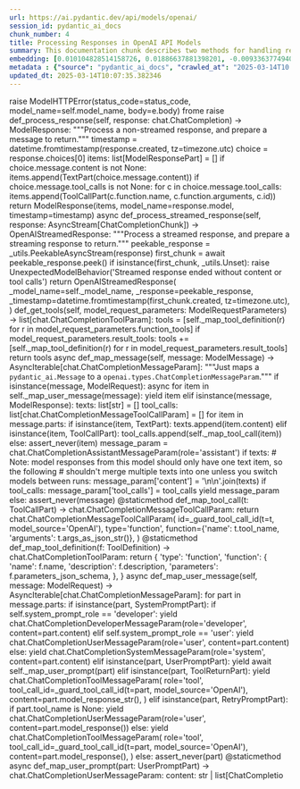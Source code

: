 ```yaml
---
url: https://ai.pydantic.dev/api/models/openai/
session_id: pydantic_ai_docs
chunk_number: 4
title: Processing Responses in OpenAI API Models
summary: This documentation chunk describes two methods for handling responses from the OpenAI API: a non-streamed response processing method that prepares a return message based on the response content and tool calls, and a streamed response processing method that handles asynchronous response streams.
embedding: [0.010104828514158726, 0.01886637881398201, -0.009336377494037151, -0.02616363950073719, 0.005893474444746971, -0.04496951028704643, -0.00570287462323904, 0.003364242147654295, 0.029019614681601524, 0.002326530870050192, 0.03548186272382736, -0.04523574560880661, 0.008930973708629608, 0.025897404178977013, -0.03657100722193718, -0.02609102986752987, -0.006250471342355013, 0.028680769726634026, 0.007726865820586681, 0.06317030638456345, 0.039572201669216156, 0.007000769954174757, -0.013202834874391556, 0.023271359503269196, 0.012682466767728329, 0.0011579709826037288, -0.017813540995121002, 0.07164141535758972, -0.030181366950273514, -0.029406864196062088, 0.016385553404688835, -0.014642925001680851, -0.05392468720674515, -0.07072169333696365, 0.02616363950073719, -0.005808763671666384, -0.035699691623449326, 0.0332067646086216, 0.0011209098156541586, 0.023549694567918777, 0.012839787639677525, -0.026720311492681503, -0.02027016505599022, 0.029285850003361702, -0.015659458935260773, 0.04431602358818054, -0.03383604809641838, 0.022521059960126877, -0.006419893819838762, 0.030689634382724762, -0.03173036873340607, 0.030568618327379227, 0.035941723734140396, -0.024953478947281837, -0.01841862127184868, -0.0010588892037048936, -0.05232727900147438, 0.0004651548806577921, -0.022932514548301697, 0.0023552721831947565, -0.019217325374484062, -0.04533255845308304, -0.01596199721097946, -0.019507763907313347, -0.03625636547803879, -0.02931005321443081, -0.055860940366983414, 0.0015868210466578603, -0.028947005048394203, 0.02657509222626686, -0.018128182739019394, 0.014981769025325775, -0.025776388123631477, 0.0007359279552474618, -0.020318571478128433, -0.0038452805019915104, -0.010044320486485958, 0.024457314983010292, -0.008295640349388123, -0.010794619098305702, -0.025945810601115227, -0.0002662350016180426, -0.03020557016134262, -0.026647701859474182, -0.02897120825946331, -0.033230967819690704, -0.07914440333843231, -0.03226283937692642, -0.026526685804128647, -0.03434431552886963, -0.03378764167428017, 0.033134154975414276, -0.033884454518556595, 0.028511347249150276, 0.0756591409444809, 0.01135129202157259, -0.010352910496294498, 0.019423052668571472, 0.025606965646147728, 0.019919218495488167, 0.05416671931743622, 0.002819670597091317, -0.05198843404650688, 0.01271877158433199, 0.04731721803545952, -0.030762244015932083, 0.00349735957570374, 0.007521138526499271, -0.042234551161527634, -0.013444866985082626, -0.043880365788936615, 0.004728696309030056, -0.03202080726623535, 0.011998726986348629, -0.011193971149623394, -0.02331976592540741, -0.009505799040198326, 0.004553223494440317, 0.0009930867236107588, 0.0032371755223721266, -0.0325290746986866, -0.0005665057105943561, 0.003969321493059397, -0.035627081990242004, -0.028680769726634026, -0.03054441511631012, 0.017728829756379128, -0.06278305500745773, -0.045284152030944824, -0.0016594305634498596, 0.029745709151029587, 0.016143521293997765, 0.006123404949903488, -0.07130257040262222, -0.012022930197417736, -0.0022917387541383505, -0.011290783993899822, -0.0010906558018177748, -0.0212261900305748, 0.0006073485710658133, -0.013941032811999321, -0.014255673624575138, -0.055183254182338715, 0.0034217247739434242, -0.033884454518556595, -0.00541848735883832, -0.0359659269452095, -0.0038483059033751488, -0.034223299473524094, -0.028874395415186882, -0.01972559280693531, 0.013239139690995216, -0.04608285799622536, 0.028825988993048668, 0.008410605601966381, -0.007176243234425783, 0.021189885213971138, 0.029697302728891373, 0.042888037860393524, -0.04390456900000572, -0.01993132010102272, -0.015840981155633926, -0.04441283643245697, -0.0033370135352015495, -0.02137140929698944, -0.05111711844801903, -0.006041719112545252, 0.009687323123216629, -0.04269441217184067, -0.017607813701033592, 0.005191582255065441, 0.0005578076816163957, -0.05126233771443367, 0.028850192204117775, 0.005488071125000715, -0.0393785759806633, -0.053876280784606934, -0.06239579990506172, -0.015018073841929436, -0.039838436990976334, -0.03618375584483147, 0.009923304431140423, -0.04571980983018875, -0.029987741261720657, -0.037587542086839676, 0.005748255643993616, 0.02034277468919754, 0.009433189406991005, 0.012028981000185013, 0.021528730168938637, -0.0048194583505392075, 0.03044760227203369, 0.05561891198158264, 0.01460662018507719, 0.0025413341354578733, -0.032819513231515884, 0.07686930149793625, -0.0335698127746582, -0.01279138121753931, 0.0022917387541383505, 0.01207133661955595, 0.02081473544239998, 0.041968315839767456, -0.04407399147748947, 0.029261646792292595, -0.013892626389861107, -0.011726440861821175, 0.04782548546791077, -0.026478279381990433, -0.04995536431670189, 0.012706669978797436, -0.04489690065383911, 0.026889733970165253, 0.009632865898311138, -0.020875243470072746, -0.02722857892513275, -0.05005217716097832, -0.004628858529031277, -0.062298987060785294, 0.02000392973423004, -0.04184729978442192, 0.07110894471406937, 0.03913654386997223, 0.01972559280693531, -0.03577230125665665, 0.03393286094069481, -0.00813226867467165, -0.04044351726770401, -0.01972559280693531, -0.00785998348146677, -0.0036274518352001905, 0.009045938961207867, -0.0009219899075105786, -0.014013641513884068, 0.005742204841226339, -0.07711133360862732, 0.02756742388010025, -0.01068570464849472, 0.0500037707388401, -0.019435154274106026, -0.00310708349570632, -0.006934211589396, 0.03816841542720795, 0.0009673708700574934, 0.020052336156368256, 0.02356179617345333, 0.00833799596875906, -0.02502608858048916, 0.019156817346811295, 0.05029420927166939, 0.06118564307689667, -0.06433205306529999, -0.0016488417750224471, -0.005512274336069822, -0.028438737615942955, -0.019229426980018616, 0.016627585515379906, 0.02047589048743248, -0.05944301187992096, -0.0023991402704268694, 0.02376752346754074, 0.06200854852795601, -0.04027409479022026, 0.024699347093701363, -0.003878559684380889, -0.021928081288933754, 0.014062047936022282, -0.02955208346247673, 0.02715596929192543, -0.0139531334862113, 0.03490098565816879, 0.030641227960586548, 0.023573897778987885, 0.0002605623740237206, -0.050148990005254745, -0.00024184271751437336, 0.028825988993048668, 0.013928931206464767, 0.015538441948592663, -0.043130069971084595, -0.0025201563257724047, 0.024977682158350945, 0.05687747523188591, 0.02068161778151989, -0.009287971071898937, -0.000264533213339746, 0.030253976583480835, -0.0431542731821537, -0.0018454925157129765, -0.014703432098031044, -0.016978532075881958, 0.03410228341817856, 0.0037756962701678276, -0.018019268289208412, 0.04985855147242546, 0.0383620411157608, 0.021855473518371582, -0.0055213505402207375, 0.009015684947371483, 0.009880948811769485, -0.0003216375771444291, 0.009566307067871094, 0.009753881953656673, 0.019834507256746292, -0.009451341815292835, 0.0068434495478868484, 0.008864414878189564, -0.02749481424689293, 0.018479129299521446, -0.010365012101829052, 0.041726283729076385, 0.04342050850391388, -0.04579241946339607, -0.02906802110373974, -0.01588938757777214, -0.010764365084469318, -0.0012683980166912079, -0.00998381245881319, 0.04366254061460495, -0.023876437917351723, -0.02633306197822094, 0.030108757317066193, -0.009487646631896496, 0.0039995755068957806, 0.009251666255295277, 0.03574809804558754, 0.009015684947371483, 0.013239139690995216, 0.004867864772677422, 0.050148990005254745, -0.005606061778962612, -0.02962469309568405, -0.019749796018004417, 0.04020148515701294, 0.03243226185441017, 0.009735729545354843, -0.02807568944990635, -0.01486075296998024, 0.04286383464932442, 0.017111649736762047, -0.004099413752555847, -0.03325517103075981, -0.06467089802026749, 0.011914015747606754, -0.0003568078391253948, 0.0006160466000437737, 0.02390064112842083, 0.03226283937692642, -0.028438737615942955, 0.002352246781811118, 0.005143175832927227, 0.0039753722958266735, 0.007829729467630386, -0.007757119368761778, -0.000932578812353313, 0.020161250606179237, 0.016869617626070976, -0.002834797604009509, 0.012537247501313686, -0.009971710853278637, 0.005445715971291065, 0.014872854575514793, 0.0021510578226298094, -0.021310901269316673, -0.016421858221292496, 0.06500974297523499, 0.010528383776545525, -0.04434022679924965, -0.02465094067156315, -0.0397174209356308, -0.00407521054148674, -0.012936600483953953, -0.03088326007127762, 0.004967703018337488, -0.05905576050281525, -0.014969667419791222, -0.016288740560412407, 0.032722700387239456, -0.013311749324202538, 0.026357265189290047, 0.059152573347091675, -0.0016881718765944242, -0.012948702089488506, -0.0010626709554344416, -0.004768026527017355, 0.03250487148761749, 0.03127051144838333, 0.006722433492541313, -0.05271453037858009, 0.030980071052908897, 0.015490035526454449, -0.07043125480413437, -0.0301329605281353, 0.029358459636569023, 0.04811592400074005, 0.0678173154592514, 0.003654680447652936, 0.03533664345741272, 0.02462673746049404, -0.00811411626636982, 0.020730024203658104, 0.02708335965871811, 0.012319419533014297, 0.021008361130952835, -0.0073456657119095325, 0.03923335671424866, -0.00039897431270219386, -0.006873703561723232, 0.03993524983525276, 0.021589238196611404, 0.0647193044424057, -0.05900735408067703, 0.01959247514605522, -0.001632202067412436, 0.030592821538448334, -0.046349093317985535, -0.002934635616838932, 0.025243917480111122, 0.02116568200290203, -0.018781669437885284, -0.014049946330487728, -0.04225875437259674, -0.0037968740798532963, 0.01186560932546854, -0.03444112837314606, 0.04663953185081482, 0.034610550850629807, -0.0558125339448452, 0.036304771900177, -0.0002475153305567801, -0.03804739937186241, -0.013614289462566376, 0.05726472660899162, 0.006383589003235102, -0.0014007590943947434, -0.004290014039725065, 0.0007586184656247497, 0.006667976267635822, -0.038676682859659195, -0.018091877922415733, 0.03402967378497124, -0.043468914926052094, -0.006096176337450743, 0.038434650748968124, -0.023840133100748062, -0.017692524939775467, -0.03061702474951744, 0.01780143938958645, -0.027059156447649002, -0.012500942684710026, 0.013723203912377357, -0.02171025425195694, 0.028511347249150276, 0.004768026527017355, -0.04530835524201393, -0.06767209619283676, 0.026284655556082726, 0.05053624138236046, 0.044049788266420364, -0.014715533703565598, 0.05745835229754448, 0.00106569635681808, 0.016893820837140083, 1.7313310536337667e-06, -0.014848651364445686, 0.0011942756827920675, -0.03795058652758598, 0.022412145510315895, -0.0035699692089110613, 0.026454076170921326, -0.014207267202436924, 0.04830954968929291, -0.004395902622491121, -0.0056484173983335495, 0.022266926243901253, -0.07401333004236221, 0.029116427525877953, 0.039257559925317764, 0.0052581410855054855, 0.024977682158350945, 0.0016488417750224471, -0.0255101528018713, 0.003630477236583829, 0.018757466226816177, -0.01503017544746399, 0.08785754442214966, -0.006940262392163277, -0.03681303933262825, 0.006625620648264885, 0.059394605457782745, -0.008047557435929775, 0.012500942684710026, -0.025219714269042015, -0.012646161951124668, 0.009124599397182465, -0.012912397272884846, -0.022968819364905357, 0.014316181652247906, 0.02260577119886875, 0.028608160093426704, -0.054602377116680145, -0.022109605371952057, 0.004925347398966551, 0.011411800049245358, -0.00524906488135457, 0.04571980983018875, 0.0019407925428822637, 0.014497705735266209, 0.012682466767728329, 0.04615546762943268, -0.011103209108114243, -0.013565883040428162, -0.010758314281702042, 0.006401741411536932, 0.014618721790611744, 0.02281149849295616, -0.006643773056566715, -0.01979820244014263, 0.007993100211024284, 0.00974178034812212, 0.0016125369584187865, -0.008241183124482632, 0.01506648026406765, 0.0006984886713325977, 0.0022024894133210182, -0.009306123480200768, -0.027204375714063644, -0.018539637327194214, -0.03376343846321106, 0.022448450326919556, 0.06147608160972595, 0.0067647891119122505, 0.02201279252767563, 0.0195198655128479, -0.021625543013215065, -0.007496935315430164, -0.02143191732466221, 0.008180675096809864, -0.0020315544679760933, 0.009584459476172924, -0.03456214442849159, 0.018237097188830376, -0.027736846357584, -0.014739736914634705, 0.010467875748872757, 0.009602611884474754, 0.025147104635834694, 0.01955617032945156, 0.012706669978797436, -0.011889812536537647, 0.011665933765470982, -0.026696108281612396, 0.009390834718942642, -0.03954799845814705, 0.01254934910684824, 0.018346011638641357, -0.02184337191283703, 0.013820016756653786, -0.015937793999910355, -0.01657917909324169, 0.02208540216088295, 0.01279138121753931, 0.042476583272218704, 0.010250046849250793, -0.03352140635251999, 0.03475576639175415, 0.0352640338242054, 0.013202834874391556, -0.010903533548116684, 0.006964465603232384, -0.0011549455812200904, -0.010419469326734543, -0.011417850852012634, -0.05900735408067703, 0.007357766851782799, -0.002973965834826231, 0.03410228341817856, 0.005327725317329168, -0.054021500051021576, -0.02311403863132, -0.006395690608769655, -0.014497705735266209, -0.005848093423992395, -0.003364242147654295, -0.029527880251407623, 0.009880948811769485, -0.011932168155908585, 0.013190734200179577, -0.031488340348005295, -0.02756742388010025, 0.03173036873340607, -0.031560949981212616, -0.0006565112853422761, 0.02483246475458145, -0.02722857892513275, -0.029915131628513336, -0.006758738309144974, -0.01807977631688118, -0.04668793827295303, -0.014376689679920673, 0.05198843404650688, -0.0054789949208498, -0.0222548246383667, 0.0012283114483579993, -0.02105676755309105, -0.006825297139585018, 0.031560949981212616, -0.01890268363058567, -0.021310901269316673, 0.017716728150844574, 0.03572389483451843, -0.0005574295064434409, -0.005981211084872484, -0.018224995583295822, 0.024880869314074516, -0.009614713490009308, 0.014763940125703812, -0.004296064842492342, 0.050971899181604385, -0.0003136959276162088, -0.020451687276363373, 0.042476583272218704, 0.015998302027583122, 0.0018833100330084562, 0.011514663696289062, -0.003624426433816552, 0.014558213762938976, -0.0051704044453799725, 0.026066826656460762, 0.030326586216688156, 0.054021500051021576, -0.001269910717383027, 0.03226283937692642, 0.024735651910305023, -0.026454076170921326, 0.04029829800128937, 0.07043125480413437, -0.03444112837314606, -0.0033854199573397636, -0.036982461810112, 0.007394071668386459, 0.019507763907313347, 0.008428758010268211, -0.01552634034305811, -0.004937449004501104, 0.007309360895305872, -0.02010074257850647, 0.029237443581223488, 0.004111515358090401, -0.008707094006240368, 0.01510278508067131, -0.03136732429265976, -0.015054378658533096, 0.00500098243355751, 0.013069718144834042, -0.014691331423819065, -0.010086676105856895, 0.010243996046483517, -0.003951169550418854, 0.022678380832076073, -0.02897120825946331, 0.010528383776545525, -0.0015671559376642108, 0.04448544606566429, 0.0021586213260889053, 0.029866725206375122, 0.00674663670361042, 0.01804347150027752, 0.02814829908311367, -0.004913245793431997, -0.021032564342021942, 0.0045713759027421474, 0.01920522376894951, -0.034634754061698914, 0.04298485070466995, -0.024396806955337524, 0.010921685956418514, -0.038023196160793304, 0.018515434116125107, 0.009051989763975143, -0.020802633836865425, -0.019737694412469864, -0.04663953185081482, 0.022145910188555717, 0.03736971318721771, -0.008289589546620846, 0.03911234065890312, -0.0013311749789863825, -0.013408562168478966, 0.010843025520443916, -0.01254934910684824, -0.08292009681463242, 0.019773999229073524, -0.012900295667350292, 0.04424341395497322, 0.004643985535949469, -0.03400547057390213, 0.040249891579151154, -0.0036607312504202127, -0.01955617032945156, -0.011024548672139645, -0.011641730554401875, -0.008089913055300713, -0.015586848370730877, 0.009475545026361942, -0.02020965702831745, 0.012361775152385235, 0.013565883040428162, 0.02722857892513275, 0.0044927154667675495, -0.02756742388010025, -0.032722700387239456, -0.01369900070130825, 0.02483246475458145, -0.03477996960282326, 0.0075453417375683784, -0.011072955094277859, 0.006383589003235102, 0.03228704258799553, -0.002294764155521989, 0.003630477236583829, -0.005863220430910587, -0.04378355294466019, 0.02667190507054329, -7.733672828180715e-05, -0.02341657690703869, -0.01722056418657303, 0.04942289739847183, 0.008089913055300713, 0.036764632910490036, -0.003039011964574456, 0.005957007873803377, 0.019459357485175133, -0.028680769726634026, -0.003215997712686658, -0.023380272090435028, -0.046760544180870056, -0.019338341429829597, -0.01588938757777214, 0.0078781358897686, 0.0152359027415514, 0.014449299313127995, 0.014219368807971478, -0.02725278213620186, -0.004810382146388292, -0.022484755143523216, -0.03255327790975571, 0.03606273978948593, -0.02178286388516426, 0.014219368807971478, -0.012537247501313686, 0.007369868457317352, -0.005218810867518187, -0.01169618684798479, 0.015126988291740417, -0.010903533548116684, 0.0054820203222334385, -0.01800716668367386, -0.05770038440823555, -0.03095586784183979, -0.00053284817840904, 0.03020557016134262, 0.0014658051077276468, 0.014739736914634705, -0.005052414257079363, -0.01818869076669216, 0.025195511057972908, -0.0031585150863975286, 0.016663890331983566, -0.038434650748968124, -0.010177437216043472, 0.0020255036652088165, 0.009844643995165825, 0.027470611035823822, 0.047849688678979874, -0.02500188536942005, 0.03540925309062004, -0.017305275425314903, 0.01828550361096859, -0.029576286673545837, -0.03795058652758598, 0.01671229675412178, -0.02400955557823181, -0.013965235091745853, 0.006220217328518629, 0.021794965490698814, -0.03211762011051178, -0.019265731796622276, -0.024880869314074516, 0.008743398822844028, -0.020826837047934532, 0.008471113629639149, 0.027180172502994537, 0.006365436594933271, 0.02766423672437668, -0.056345004588365555, 0.030980071052908897, -0.09110077470541, 0.012767178006470203, 0.015163293108344078, -0.01063124742358923, 0.010268199257552624, -0.007109684403985739, -0.04981014505028725, 0.01602250523865223, -0.0013402511831372976, -0.04632489010691643, 0.03695825859904289, 0.010165336541831493, 0.01654287427663803, 0.0030647278763353825, 0.027422204613685608, -0.02650248259305954, -0.015175394713878632, -0.02558276243507862, -0.0016579178627580404, -0.04112120345234871, 0.006335182581096888, -0.009626815095543861, -0.035118814557790756, 0.02253316156566143, -0.0108732795342803, -0.0315125435590744, 0.0032916327472776175, 0.005893474444746971, 0.026478279381990433, -0.04409819468855858, -0.034295909106731415, 0.012682466767728329, 0.004674239549785852, 0.005869271233677864, -0.05503803491592407, 0.04557459056377411, -0.0012986519141122699, 0.004846686962991953, -0.014715533703565598, -0.054360345005989075, 0.012670365162193775, -0.016833312809467316, 0.03255327790975571, 0.009433189406991005, 0.03376343846321106, 0.03599013015627861, -0.006444097030907869, -0.012730873189866543, -0.009657069109380245, 0.013275444507598877, -0.013432765379548073, 0.002716807182878256, -0.03795058652758598, 0.015465832315385342, 0.043541524559259415, 0.03681303933262825, -0.039983656257390976, -0.010492078959941864, 0.0023537594825029373, 0.036982461810112, -0.002418805379420519, 0.011907964944839478, 0.04489690065383911, -0.028704972937703133, -0.014521908946335316, -0.00977808516472578, -0.021722355857491493, 0.002467211801558733, -0.031318917870521545, -0.021976487711071968, -0.012525145895779133, 0.020318571478128433, 0.005781535059213638, 0.02017335221171379, -0.02814829908311367, 0.0012789868051186204, 0.015381122007966042, 0.04037090763449669, 0.010104828514158726, 0.014304080046713352, 0.004867864772677422, 0.0072185988537967205, -0.022182215005159378, 0.032819513231515884, -0.045865029096603394, -0.018273402005434036, -0.005300496704876423, 0.006329131778329611, -0.011066904291510582, 0.004598604515194893, 0.02889859862625599, -0.015381122007966042, -0.0011141026625409722, -0.0188300758600235, -0.033472999930381775, 0.010970091447234154, -0.03262588754296303, -0.0054396651685237885, 0.027833659201860428, -0.023743320256471634, -0.0027152944821864367, 0.02526812069118023, -0.031149493530392647, -0.01944725587964058, 0.013602187857031822, -0.003954194951802492, 0.0001901273353723809, 0.024203181266784668, 0.027785252779722214, 0.02051219530403614, -0.0035306389909237623, 0.002060295781120658, -0.005094769410789013, 0.007551392540335655, -0.014001539908349514, -0.017377883195877075, 0.0664135292172432, -0.03659521043300629, -0.0062867761589586735, 0.011599374935030937, -0.02204909734427929, 0.032819513231515884, 0.001384875737130642, 0.00109973200596869, -0.004728696309030056, 0.009687323123216629, -0.024094266816973686, 0.03494939208030701, 0.024784058332443237, -0.014170962385833263, 0.005748255643993616, 0.00285143731161952, -0.03928176313638687, 0.0356028787791729, -0.030496008694171906, 0.05619978532195091, -0.0018016243120655417, -0.014098352752625942, -0.051310744136571884, -0.02421528287231922, -0.0034459279850125313, 0.005022160243242979, 0.028922801837325096, 0.009802288375794888, -0.03061702474951744, -0.032577481120824814, -0.009971710853278637, 0.02674451470375061, 0.010594942606985569, -0.00523091247305274, 0.009856745600700378, -0.008943075314164162, 0.006837398745119572, 0.014618721790611744, -0.04233136400580406, 0.01757150888442993, 0.004132693167775869, -0.02567957527935505, -0.03707927465438843, -0.0032462517265230417, -0.023961149156093597, 0.06346073746681213, -0.02541333995759487, -0.018963191658258438, 0.006196014583110809, -0.03465895727276802, 0.0036214010324329138, 0.003566943807527423, -0.018237097188830376, 0.04574401304125786, -0.04116960987448692, 0.020875243470072746, 0.011066904291510582, -0.02681712433695793, 0.03061702474951744, 0.020669516175985336, 0.03872508928179741, 0.0048194583505392075, -0.004728696309030056, 0.045114729553461075, 0.005736154038459063, 0.040903374552726746, 0.004002600908279419, -0.03088326007127762, -0.003675858024507761, 0.006196014583110809, 0.013408562168478966, 0.019544068723917007, 0.0022130783181637526, -0.007121786009520292, 0.028366127982735634, 0.03862827643752098, -0.030496008694171906, 0.058910541236400604, 0.006510655861347914, -0.009868847206234932, 0.035796504467725754, 0.03119789995253086, -0.04375934973359108, 0.024784058332443237, 0.038337837904691696, 0.02880178578197956, 0.014001539908349514, -0.02657509222626686, -0.0038664580788463354, 0.03678883612155914, -0.027519017457962036, -0.012767178006470203, -0.026623498648405075, 0.014037844724953175, 0.009390834718942642, -0.005022160243242979, -0.02756742388010025, 0.009064091369509697, -0.03415068984031677, -0.030108757317066193, -0.013807915151119232, -0.014461400918662548, -0.004041931126266718, -0.010316605679690838, -0.001041493145748973, 0.028196705505251884, -0.012561450712382793, 0.027373798191547394, -0.029769912362098694, 0.003054138971492648, -0.0005729346885345876, 0.04525994881987572, 0.008459012024104595, 0.008773652836680412, 0.020354874432086945, -0.023440780118107796, -0.02201279252767563, 0.009360580705106258, 0.06389639526605606, -0.04455805569887161, -0.00813226867467165, -0.02502608858048916, 0.02468724548816681, 0.04358993098139763, 0.028293518349528313, 0.03964481130242348, -0.0002028907329076901, -0.029866725206375122, 0.02822090871632099, -0.020572703331708908, 0.011544917710125446, 0.002809081692248583, 0.011768796481192112, -0.0021056768018752337, -0.009402936324477196, 0.010074574500322342, 0.0042446330189704895, 0.000737440655939281, 0.01701483689248562, -0.03119789995253086, -0.00854372326284647, 0.03127051144838333, 0.00021064330940134823, 0.015744170174002647, 0.0018621322233229876, 0.0006402497529052198, 0.026042623445391655, -0.002117778407409787, 0.016276638954877853, -0.005835992284119129, -0.01725686900317669, 0.028777582570910454, 0.020245961844921112, 0.03327937424182892, -0.0321902297437191, -0.00035226973704993725, -0.018551738932728767, 0.03439272195100784, 0.030108757317066193, -0.04363833740353584, -0.015502137131989002, -0.008513469249010086, 0.015175394713878632, 0.007781322579830885, -0.019870812073349953, 0.0027062182780355215, -0.03061702474951744, -0.012694568373262882, 0.025389136746525764, -0.004610706120729446, 0.02807568944990635, -0.04325108602643013, 0.0033128103241324425, 0.012621958740055561, -0.005718001630157232, 0.0003084014751948416, -0.01157517172396183, -0.039015527814626694, 0.0125856539234519, 0.0016110242577269673, 0.03020557016134262, 0.013759508728981018, 0.03214182332158089, 0.01182930450886488, -0.011780898086726665, -0.018588043749332428, -0.014183063991367817, 0.01667599193751812, 0.012803482823073864, 0.009953558444976807, -0.016930125653743744, -0.05005217716097832, -0.010050371289253235, -0.01279138121753931, -0.04204092547297478, 0.0008902232511900365, 0.035869114100933075, 0.016312943771481514, 0.0315125435590744, 0.029285850003361702, 0.002054244978353381, -0.028947005048394203, -0.0042204298079013824, 0.012464637868106365, -0.04046772047877312, 0.04385616257786751, 0.009693373925983906, 0.009221412241458893, 0.016361350193619728, -0.024953478947281837, -0.017026938498020172, 0.01503017544746399, 0.011036650277674198, -0.0011012447066605091, 0.061621300876140594, 0.009511849842965603, 0.0176320169121027, 0.004395902622491121, -0.050487834960222244, -0.027446407824754715, -0.03889451175928116, -0.025534356012940407, -0.017377883195877075, -0.0073638176545500755, -0.026526685804128647, 0.013880524784326553, -0.03502200171351433, -0.0027652133721858263, 0.008138319477438927, -0.019882913678884506, 0.01699063368141651, 0.009481595829129219, -0.02897120825946331, -0.007043125573545694, 0.06738165766000748, -0.014110454358160496, -0.011932168155908585, 0.037660151720047, 0.0060628969222307205, 0.03736971318721771, 0.01436458807438612, 0.024360502138733864, -0.002262997440993786, -0.03444112837314606, -0.004637934733182192, 0.03582070767879486, 0.011290783993899822, 0.014304080046713352, 0.0073456657119095325, 0.009390834718942642, 0.011381546035408974, 0.012706669978797436, 0.01544163003563881, 0.019544068723917007, 0.023779625073075294, 0.01596199721097946, 0.0023386324755847454, -0.02543754316866398, 0.009342428296804428, 0.021867573261260986, -0.006619569845497608, -0.010280300863087177, 0.04402558505535126, 0.05053624138236046, -0.006504605058580637, -0.007285157684236765, -0.012876092456281185, -0.01876956783235073, -0.00648040184751153, 0.017063243314623833, -0.013614289462566376, -0.012621958740055561, 0.01506648026406765, -0.016349248588085175, 0.0152359027415514, -0.0032855819445103407, -0.008694992400705814, -0.0048043313436210155, 0.007974947802722454, 0.017656220123171806, -0.005318649113178253, -0.027833659201860428, 0.005739179439842701, 0.0013553781900554895, -0.0019407925428822637, -0.006801093928515911, 0.006831347942352295, -0.031173696741461754, -0.013481171801686287, 0.006910008378326893, -0.00579666206613183, 0.043880365788936615, 0.022593669593334198, 0.004114540759474039, -0.013807915151119232, 0.010879330337047577, 0.0026033546309918165, 0.012742974795401096, -0.00380897568538785, -0.012815584428608418, 0.016869617626070976, -0.016930125653743744, -0.033715032041072845, 0.025243917480111122, 0.00021839588589500636, 0.04020148515701294, 0.018491230905056, -0.015356918796896935, -0.012192352674901485, -0.006643773056566715, 0.0031403626780956984, -0.020596906542778015, 0.031004274263978004, -0.007757119368761778, 0.012216555885970592, -0.04407399147748947, 0.00744852889329195, -0.009064091369509697, -0.020112844184041023, 0.004214379005134106, 0.027301188558340073, -0.028511347249150276, 0.007805525790899992, -0.008174624294042587, 0.02137140929698944, 0.011139513924717903, -0.010310554876923561, 0.010516282171010971, -0.011224225163459778, 0.015018073841929436, 0.03274690359830856, -0.021855473518371582, 0.0434931181371212, 0.01774093136191368, 0.0016291766660287976, 0.03756333887577057, 0.033303577452898026, 0.030278179794549942, -0.06350914388895035, -0.009971710853278637, -0.046179670840501785, 0.008138319477438927, 0.005421512760221958, 0.001889360835775733, 0.023670710623264313, -0.009269818663597107, 0.012349673546850681, 0.026938140392303467, -0.01049812976270914, -0.01770462654531002, 0.0004889799165539443, -0.0019876861479133368, 0.011998726986348629, -0.04823694005608559, 0.04838215932250023, 0.01862434856593609, 0.028414534404873848, 0.0010248534381389618, -0.030157163739204407, 0.009136701002717018, 0.009312174282968044, -0.028704972937703133, -0.018224995583295822, -0.006383589003235102, 0.003936042543500662, 0.03879769891500473, 0.021686051040887833, -0.02715596929192543, -0.04058873653411865, 0.002296276856213808, -0.006565113086253405, -0.035796504467725754, -0.02304142899811268, 0.00475895032286644, -0.015913590788841248, 0.029866725206375122, 0.015054378658533096, -0.01506648026406765, -0.01993132010102272, 0.011569120921194553, 0.012985006906092167, -0.026792921125888824, 0.021419815719127655, 0.020451687276363373, 0.0028529500123113394, 0.027857862412929535, -0.024771956726908684, -0.03301313892006874, -0.001269910717383027, -0.02163764461874962, -0.0021374435164034367, -0.01559894997626543, -0.014909159392118454, 0.0032371755223721266, 0.019302036613225937, -0.020052336156368256, -0.0013689923798665404, -0.0035971978213638067, 0.027059156447649002, 0.035288237035274506, 0.03250487148761749, 0.029164833948016167, 0.014473502524197102, -0.011732491664588451, -0.04175048694014549, 0.0046197823248803616, -0.01824919879436493, 0.014170962385833263, 0.03054441511631012, -0.009663119912147522, -0.0054245381616055965, 0.032166026532649994, -0.015502137131989002, -0.0217465590685606, -0.004771051928400993, -0.015175394713878632, 0.011187920346856117, -0.025776388123631477, 0.026962343603372574, 0.0282451119273901, 0.01961667835712433, 0.003993524704128504, -0.010715958662331104, -0.015465832315385342, 0.007835780270397663, 0.010722009465098381, -0.02543754316866398, 0.027276985347270966, 0.01671229675412178, 0.01169618684798479, 0.010098777711391449, 0.0075453417375683784, 0.047752875834703445, 0.012331521138548851, -0.010746212676167488, -0.02348918654024601, -0.03947538882493973, 0.021928081288933754, -0.015369020402431488, 0.009124599397182465, -0.004495740868151188, 0.0038150264881551266, -0.026478279381990433, 0.003427775576710701, -0.016567077487707138, -0.0011193971149623394, 0.002170722698792815, 0.0017970862099900842, 0.03255327790975571, -0.005218810867518187, 0.0339086577296257, 0.00261545623652637, -0.004465486854314804, -0.042476583272218704, -0.010594942606985569, 0.005681696813553572, 0.0053065475076437, -0.030011944472789764, 0.009142751805484295, 0.0008947613532654941, 0.023029327392578125, -0.011835355311632156, 0.005227887071669102, -0.01503017544746399, -0.005451766774058342, -0.01873326301574707, 0.023670710623264313, 0.029189037159085274, -0.021383510902523994, -0.00485273776575923, -0.007236751262098551, -0.0328679196536541, 0.02204909734427929, 0.0007325243786908686, -0.0448484942317009, 0.01460662018507719, -0.011932168155908585, 0.0004522969538811594, -0.007757119368761778, 0.009287971071898937, 0.007394071668386459, 0.001561105134896934, 0.019011598080396652, 0.0407581552863121, 0.022521059960126877, 0.020935751497745514, -0.012621958740055561, -0.011768796481192112, 0.009354529902338982, -0.015126988291740417, 0.018551738932728767, -0.036038536578416824, 0.00012810667976737022, 0.051455963402986526, 0.013190734200179577, -0.022847803309559822, 0.0349251888692379, -0.0021132403053343296, -0.01186560932546854, 0.008791805244982243, -0.021831270307302475, -0.022726787254214287, -0.001592871849425137, 0.017898252233862877, -0.003551816800609231, 0.011550968512892723, 0.01440089289098978, -0.008658688515424728, -0.0051552774384617805, 0.008779703639447689, -0.009408987127244473, 0.01313022617250681, 0.007666357792913914, -0.025873200967907906, -0.021516628563404083, 0.0006890342920087278, -0.010764365084469318, 0.023138241842389107, -0.018491230905056, 0.018442824482917786, -0.005953982472419739, -0.0038150264881551266, -0.013553781434893608, 0.005651442799717188, 0.020875243470072746, -0.014025743119418621, 0.0057906112633645535, -0.019665084779262543, 0.010921685956418514, 0.031560949981212616, 0.0008062684792093933, -0.043130069971084595, 0.006371487397700548, 0.004159921780228615, -0.03736971318721771, -0.015635255724191666, 0.01674860157072544, -0.018430722877383232, 0.008567926473915577, 0.01701483689248562, -0.008616332896053791, -0.009402936324477196, -0.04419500753283501, 0.007769220974296331, 0.014884956181049347, -0.012452536262571812, 0.01783774420619011, -0.001467317808419466, 0.0139531334862113, -0.0031101086642593145, -0.014969667419791222, -0.027761049568653107, 0.02221851982176304, -0.013081819750368595, 0.03976582735776901, 0.036522600799798965, -0.0014158861013129354, -0.0014083225978538394, 0.025631168857216835, -0.025655372068285942, -0.03400547057390213, -0.01766832172870636, 0.04136323556303978, -0.04823694005608559, -0.0004814164130948484, 0.02797887660562992, -0.02020965702831745, 0.027519017457962036, -0.01169618684798479, -0.006885805167257786, 0.02341657690703869, 0.0016609432641416788, -0.0038906612899154425, 0.0028695897199213505, -0.013674797490239143, -0.0050917440094053745, -0.016494467854499817, -0.003167591290548444, 0.0023386324755847454, 0.05828126147389412, -0.052278872579336166, 0.0016427909722551703, -0.01063124742358923, -0.0205485001206398, -0.013880524784326553, -0.0021661848295480013, 0.00905804056674242, -0.02157713659107685, -0.003972346894443035, -1.9086004613200203e-05, -0.024663042277097702, 0.004359597805887461, -0.035288237035274506, 0.017377883195877075, -0.014183063991367817, 0.034126486629247665, 0.015260105952620506, 0.024905072525143623, -0.02921324037015438, 0.010492078959941864, -0.04262180253863335, 0.017317377030849457, 0.004861813969910145, -0.016107216477394104, -0.03550606593489647, 0.033472999930381775, 0.0251713078469038, -0.03245646506547928, 0.0012018391862511635, -0.029092224314808846, -0.00428093783557415, -0.021177783608436584, -0.0030269103590399027, 0.012452536262571812, 0.04225875437259674, -0.006468300241976976, 0.020149149000644684, 0.0066619254648685455, -0.01738998480141163, 0.018551738932728767, 0.008180675096809864, -0.0029936309438198805, -0.015199597924947739]
metadata : {"source": "pydantic_ai_docs", "crawled_at": "2025-03-14T10:07:33.799408", "url_path": "/api/models/openai/", "chunk_size": 4999}
updated_dt: 2025-03-14T10:07:35.382346
---
```

raise ModelHTTPError(status_code=status_code, model_name=self.model_name, body=e.body) frome
      raise
  def_process_response(self, response: chat.ChatCompletion) -> ModelResponse:
"""Process a non-streamed response, and prepare a message to return."""
    timestamp = datetime.fromtimestamp(response.created, tz=timezone.utc)
    choice = response.choices[0]
    items: list[ModelResponsePart] = []
    if choice.message.content is not None:
      items.append(TextPart(choice.message.content))
    if choice.message.tool_calls is not None:
      for c in choice.message.tool_calls:
        items.append(ToolCallPart(c.function.name, c.function.arguments, c.id))
    return ModelResponse(items, model_name=response.model, timestamp=timestamp)
  async def_process_streamed_response(self, response: AsyncStream[ChatCompletionChunk]) -> OpenAIStreamedResponse:
"""Process a streamed response, and prepare a streaming response to return."""
    peekable_response = _utils.PeekableAsyncStream(response)
    first_chunk = await peekable_response.peek()
    if isinstance(first_chunk, _utils.Unset):
      raise UnexpectedModelBehavior('Streamed response ended without content or tool calls')
    return OpenAIStreamedResponse(
      _model_name=self._model_name,
      _response=peekable_response,
      _timestamp=datetime.fromtimestamp(first_chunk.created, tz=timezone.utc),
    )
  def_get_tools(self, model_request_parameters: ModelRequestParameters) -> list[chat.ChatCompletionToolParam]:
    tools = [self._map_tool_definition(r) for r in model_request_parameters.function_tools]
    if model_request_parameters.result_tools:
      tools += [self._map_tool_definition(r) for r in model_request_parameters.result_tools]
    return tools
  async def_map_message(self, message: ModelMessage) -> AsyncIterable[chat.ChatCompletionMessageParam]:
"""Just maps a `pydantic_ai.Message` to a `openai.types.ChatCompletionMessageParam`."""
    if isinstance(message, ModelRequest):
      async for item in self._map_user_message(message):
        yield item
    elif isinstance(message, ModelResponse):
      texts: list[str] = []
      tool_calls: list[chat.ChatCompletionMessageToolCallParam] = []
      for item in message.parts:
        if isinstance(item, TextPart):
          texts.append(item.content)
        elif isinstance(item, ToolCallPart):
          tool_calls.append(self._map_tool_call(item))
        else:
          assert_never(item)
      message_param = chat.ChatCompletionAssistantMessageParam(role='assistant')
      if texts:
        # Note: model responses from this model should only have one text item, so the following
        # shouldn't merge multiple texts into one unless you switch models between runs:
        message_param['content'] = '\n\n'.join(texts)
      if tool_calls:
        message_param['tool_calls'] = tool_calls
      yield message_param
    else:
      assert_never(message)
  @staticmethod
  def_map_tool_call(t: ToolCallPart) -> chat.ChatCompletionMessageToolCallParam:
    return chat.ChatCompletionMessageToolCallParam(
      id=_guard_tool_call_id(t=t, model_source='OpenAI'),
      type='function',
      function={'name': t.tool_name, 'arguments': t.args_as_json_str()},
    )
  @staticmethod
  def_map_tool_definition(f: ToolDefinition) -> chat.ChatCompletionToolParam:
    return {
      'type': 'function',
      'function': {
        'name': f.name,
        'description': f.description,
        'parameters': f.parameters_json_schema,
      },
    }
  async def_map_user_message(self, message: ModelRequest) -> AsyncIterable[chat.ChatCompletionMessageParam]:
    for part in message.parts:
      if isinstance(part, SystemPromptPart):
        if self.system_prompt_role == 'developer':
          yield chat.ChatCompletionDeveloperMessageParam(role='developer', content=part.content)
        elif self.system_prompt_role == 'user':
          yield chat.ChatCompletionUserMessageParam(role='user', content=part.content)
        else:
          yield chat.ChatCompletionSystemMessageParam(role='system', content=part.content)
      elif isinstance(part, UserPromptPart):
        yield await self._map_user_prompt(part)
      elif isinstance(part, ToolReturnPart):
        yield chat.ChatCompletionToolMessageParam(
          role='tool',
          tool_call_id=_guard_tool_call_id(t=part, model_source='OpenAI'),
          content=part.model_response_str(),
        )
      elif isinstance(part, RetryPromptPart):
        if part.tool_name is None:
          yield chat.ChatCompletionUserMessageParam(role='user', content=part.model_response())
        else:
          yield chat.ChatCompletionToolMessageParam(
            role='tool',
            tool_call_id=_guard_tool_call_id(t=part, model_source='OpenAI'),
            content=part.model_response(),
          )
      else:
        assert_never(part)
  @staticmethod
  async def_map_user_prompt(part: UserPromptPart) -> chat.ChatCompletionUserMessageParam:
    content: str | list[ChatCompletio